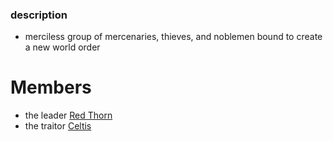### description
- merciless group of mercenaries, thieves, and noblemen bound to create a new world order 

# Members
- the leader [Red Thorn](Matter%20Campaign📁/NPCs🤖/Red%20Thorn.md)
- the traitor [Celtis](Matter%20Campaign📁/NPCs🤖/Celtis.md)